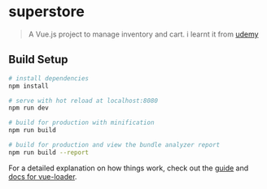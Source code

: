# superstore

> A Vue.js project to manage inventory and cart. i learnt it from [udemy](https://www.udemy.com/course/learn-vuejs-by-making-applications-bangla-tutorial/learn/lecture/9152138)

## Build Setup

``` bash
# install dependencies
npm install

# serve with hot reload at localhost:8080
npm run dev

# build for production with minification
npm run build

# build for production and view the bundle analyzer report
npm run build --report
```

For a detailed explanation on how things work, check out the [guide](http://vuejs-templates.github.io/webpack/) and [docs for vue-loader](http://vuejs.github.io/vue-loader).
